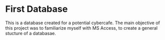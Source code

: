 # First Database

This is a database created for a potential cybercafe. The main objective of this project was to familiarize myself with MS Access, to create a general stucture of a databasae.
